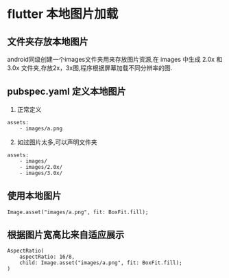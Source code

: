 # flutter 本地图片加载
## 文件夹存放本地图片
android同级创建一个images文件夹用来存放图片资源,在 images 中生成 2.0x 和 3.0x 文件夹,存放2x，3x图,程序根据屏幕加载不同分辨率的图.

## pubspec.yaml 定义本地图片
1. 正常定义

```
assets:
    - images/a.png
```

2. 如过图片太多,可以声明文件夹

```
assets:
    - images/
    - images/2.0x/
    - images/3.0x/
```

## 使用本地图片

```
Image.asset("images/a.png", fit: BoxFit.fill);
```

## 根据图片宽高比来自适应展示

```
AspectRatio(
    aspectRatio: 16/8,
    child: Image.asset("images/a.png", fit: BoxFit.fill);
)
```